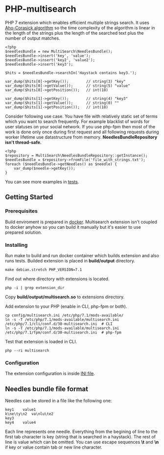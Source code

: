 # PHP-multisearch

PHP 7 extension which enables efficient multiple strings search. It uses [Aho-Corasick algorithm](https://en.wikipedia.org/wiki/Aho%E2%80%93Corasick_algorithm) so the time complexity of the algorithm is linear in the length of the strings plus the length of the searched text plus the number of output matches.

```
<?php
$needlesBundle = new MultiSearch\NeedlesBundle();
$needlesBundle->insert('key', 'value');
$needlesBundle->insert('key2', 'value2');
$needlesBundle->insert('key3');

$hits = $needlesBundle->searchIn('Haystack contains key3.');

var_dump($hits[0]->getKey());        // string(3) "key"
var_dump($hits[0]->getValue());      // string(5) "value"
var_dump($hits[0]->getPosition());   // int(18)

var_dump($hits[1]->getKey());        // string(4) "key3"
var_dump($hits[1]->getValue());      // string(0) ""
var_dump($hits[1]->getPosition());   // int(18)
```

Consider following use case. You have file with relatively static set of terms which you want to search frequently. For example blacklist of words for user statuses on your social network. If you use php-fpm then most of the work is done only once during first request and all following requests during worker lifetime use datastructure from memory.
**NeedlesBundleRepository isn't thread-safe.**

```
<?php
$repository = MultiSearch\NeedlesBundleRepository::getInstance();
$needlesBundle = $repository->fromFile('file_with_strings.txt');
foreach ($needlesBundle->getNeedles() as $needle) {
	var_dump($needle->getKey());
}
```

You can see more examples in [tests](tests/extension_api/).

## Getting Started

### Prerequisites

Build enviroment is prepared in [docker](https://docs.docker.com/install/). Multisearch extension isn't coupled to docker anyhow so you can build it manually but it's easier to use prepared solution.

### Installing

Run make to build and run docker container which builds extension and also runs tests. Builded extension is placed in **build/output** directory.

```
make debian.stretch PHP_VERSION=7.1
```

Find out where directory with extensions is located.

```
php -i | grep extension_dir
```

Copy **build/output/multisearch.so** to extensions directory.

Add extension to your PHP (enable in CLI, php-fpm or both).

```
cp config/multisearch.ini /etc/php/7.1/mods-available/
ln -s -T /etc/php/7.1/mods-available/multisearch.ini /etc/php/7.1/cli/conf.d/30-multisearch.ini  # CLI
ln -s -T /etc/php/7.1/mods-available/multisearch.ini /etc/php/7.1/fpm/conf.d/30-multisearch.ini  # php-fpm
```

Test that extension is loaded in CLI.

```
php --ri multisearch
```

### Configuration

The extension configuration is inside [INI file](config/multisearch.ini).


## Needles bundle file format

Needles can be stored in a file like the following one:

```
key1	value1
k\ne\ty\n2	va\nlu\te2
key3
key4	value4
```

Each line represents one needle. Everything from the begining of line to the first tab character is key (string that is searched in a haystack). The rest of line is value which can be omitted. You can use escape sequences **\t** and **\n** if key or value contain tab or new line character.
